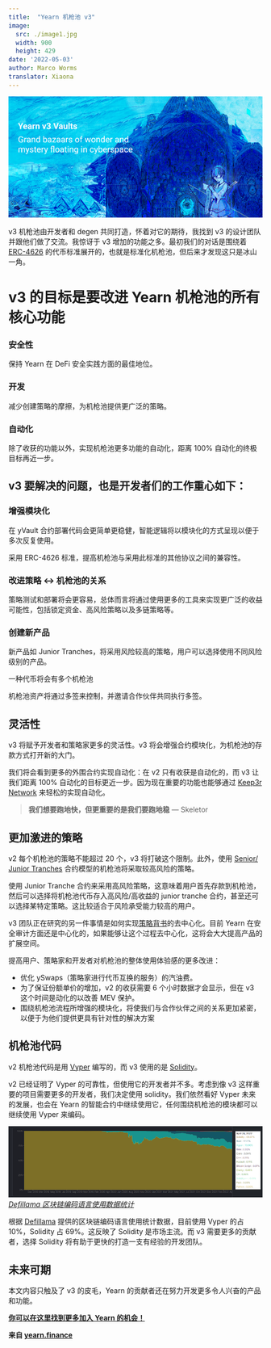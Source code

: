 ```yaml
---
title:  "Yearn 机枪池 v3"
image:
  src: ./image1.jpg
  width: 900
  height: 429
date: '2022-05-03'
author: Marco Worms
translator: Xiaona
---
```


![](./image1.jpg?w=900&h=429)

v3 机枪池由开发者和 degen 共同打造，怀着对它的期待，我找到 v3 的设计团队并跟他们做了交流。我惊讶于 v3 增加的功能之多。最初我们的对话是围绕着 [ERC-4626](https://twitter.com/iearnfinance/status/1511444220850184197) 的代币标准展开的，也就是标准化机枪池，但后来才发现这只是冰山一角。

# v3 的目标是要改进 Yearn 机枪池的所有核心功能

### 安全性

保持 Yearn 在 DeFi 安全实践方面的最佳地位。

### 开发

减少创建策略的摩擦，为机枪池提供更广泛的策略。

### 自动化

除了收获的功能以外，实现机枪池更多功能的自动化，距离 100% 自动化的终极目标再近一步。

## v3 要解决的问题，也是开发者们的工作重心如下：

### 增强模块化

在 yVault 合约部署代码会更简单更稳健，智能逻辑将以模块化的方式呈现以便于多次反复使用。

采用 ERC-4626 标准，提高机枪池与采用此标准的其他协议之间的兼容性。

### 改进策略 <-> 机枪池的关系

策略测试和部署将会更容易，总体而言将通过使用更多的工具来实现更广泛的收益可能性，包括锁定资金、高风险策略以及多链策略等。

### 创建新产品

新产品如 Junior Tranches，将采用风险较高的策略，用户可以选择使用不同风险级别的产品。

一种代币将会有多个机枪池

机枪池资产将通过多签来控制，并邀请合作伙伴共同执行多签。

## 灵活性

v3 将赋予开发者和策略家更多的灵活性。v3 将会增强合约模块化，为机枪池的存款方式打开新的大门。

我们将会看到更多的外围合约实现自动化：在 v2 只有收获是自动化的，而 v3 让我们距离 100% 自动化的目标更近一步。因为现在重要的功能也能够通过 [Keep3r Network](https://keep3r.network/) 来轻松的实现自动化。

> **我们想要跑地快，但更重要的是我们要跑地稳** — Skeletor

## 更加激进的策略

v2 每个机枪池的策略不能超过 20 个，v3 将打破这个限制。此外，使用 [Senior/ Junior Tranches](https://corporatefinanceinstitute.com/resources/knowledge/finance/junior-tranche-debt/) 合约模型的机枪池将采取较高风险的策略。

使用 Junior Tranche 合约来采用高风险策略，这意味着用户首先存款到机枪池，然后可以选择将机枪池代币存入高风险/高收益的 junior tranche 合约，甚至还可以选择某特定策略。这比较适合于风险承受能力较高的用户。

v3 团队正在研究的另一件事情是如何实现[策略背书](https://medium.com/iearn/how-new-yearn-vault-strategies-are-endorsed-8c0e0870790d)的去中心化。目前 Yearn 在安全审计方面还是中心化的，如果能够让这个过程去中心化，这将会大大提高产品的扩展空间。

提高用户、策略家和开发者对机枪池的整体使用体验感的更多改进：

- 优化 ySwaps（策略家进行代币互换的服务）的汽油费。
- 为了保证份额单价的增加，v2 的收获需要 6 个小时数据才会显示，但在 v3 这个时间是动化的以改善 MEV 保护。
- 围绕机枪池流程所增强的模块化，将使我们与合作伙伴之间的关系更加紧密，以便于为他们提供更具有针对性的解决方案

## 机枪池代码
v2 机枪池代码是用 [Vyper](https://vyper.readthedocs.io/en/stable/) 编写的，而 v3 使用的是 [Solidity](https://docs.soliditylang.org/en/v0.8.13/)。

v2 已经证明了 Vyper 的可靠性，但使用它的开发者并不多。考虑到像 v3 这样重要的项目需要更多的开发者，我们决定使用 solidity。我们依然看好 Vyper 未来的发展，也会在 Yearn 的智能合约中继续使用它，任何围绕机枪池的模块都可以继续使用 Vyper 来编码。

![](./image2.jpg?w=900&h=253)\
*[Defillama 区块链编码语言使用数据统计](https://defillama.com/languages)*

根据 [Defillama](https://defillama.com/languages) 提供的区块链编码语言使用统计数据，目前使用 Vyper 的占 10%，Solidity 占 69%。这反映了 Solidity 是市场主流。而 v3 需要更多的贡献者，选择 Solidity 将有助于更快的打造一支有经验的开发团队。

## 未来可期

本文内容只触及了 v3 的皮毛，Yearn 的贡献者还在努力开发更多令人兴奋的产品和功能。 

**[你可以在这里找到更多加入 Yearn 的机会！](https://yearnfinance.notion.site/Join-Us-3e9c95b9bd7846a18c0f1cbe6ab05eda)**

**来自 [yearn.finance](https://yearn.finance/#/portfolio)**
